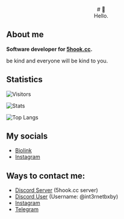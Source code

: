 <div align="center">
# 📄<br>Hello.
</div>

## About me

**Software developer for [5hook.cc](https://5hook.cc).**

be kind and everyone will be kind to you.

## Statistics

![Visitors](https://visitor-badge.laobi.icu/badge?page_id=int3rnetbxby.int3rnetbxby&left_color=red&right_color=purple) 

![Stats](https://github-readme-stats.vercel.app/api/?username=int3rnetbxby&show_icons=true&title_color=fff&icon_color=79ff97&text_color=9f9f9f&bg_color=151515&count_private=true&include_all_commits=true&custom_title=int3rnetbxby's%20Statistics)

![Top Langs](https://github-readme-stats.vercel.app/api/top-langs?username=int3rnetbxby&layout=compact&title_color=fff&icon_color=79ff97&text_color=9f9f9f&bg_color=151515&border_radius=10&hide=css&custom_title=int3rnetbxby's%20Most%20Used%20Languages)

## My socials

- [Biolink](https://feds.lol/int3rnetbxby)
- [Instagram](https://instagram.com/vassilievxx)

## Ways to contact me:

- [Discord Server](https://discord.gg/aqJRZpbBXk) (5hook.cc server)
- [Discord User](https://discord.com/users/803685393241210900) (Username: @int3rnetbxby)
- [Instagram](https://instagram.com/vassilievxx)
- [Telegram](https://t.me/int3rnetbxby)
